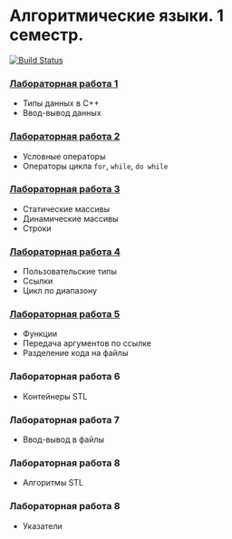 # Алгоритмические языки. 1 семестр.

[![Build Status](https://travis-ci.org/bmstu-iu8-cpp/cpp-beginner-2017.svg?branch=master)](https://travis-ci.org/bmstu-iu8-cpp/cpp-beginner-2017)

### [Лабораторная работа 1](lab1/lab1_1.cpp)
* Типы данных в C++
* Ввод-вывод данных

### [Лабораторная работа 2](lab2/lab2_1.cpp)
* Условные операторы
* Операторы цикла `for`, `while`, `do while`

### [Лабораторная работа 3](lab3/lab3_1.cpp)
* Статические массивы
* Динамические массивы
* Строки

### [Лабораторная работа 4](lab4/lab4_1.cpp)
* Пользовательские типы
* Ссылки
* Цикл по диапазону

### [Лабораторная работа 5](lab5)
* Функции
* Передача аргументов по ссылке
* Разделение кода на файлы

### Лабораторная работа 6
* Контейнеры STL

### Лабораторная работа 7
* Ввод-вывод в файлы

### Лабораторная работа 8
* Алгоритмы STL

### Лабораторная работа 8
* Указатели
